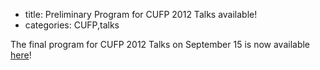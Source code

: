 - title: Preliminary Program for CUFP 2012 Talks available!
- categories: CUFP,talks

The final program for CUFP 2012 Talks on September 15 is now available [here](http://cufp.org/conference/schedule.html)!

